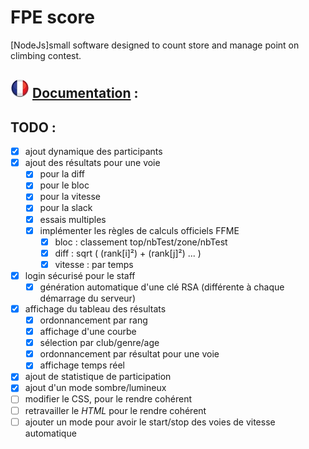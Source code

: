 # FPE score
[NodeJs]small software designed to count store and manage point on climbing contest.

## ![flag](res/fr.jpg) [Documentation](https://github.com/ox223252/FPE-score/wiki) :

## TODO :
 - [x] ajout dynamique des participants
 - [x] ajout des résultats pour une voie
   - [x] pour la diff
   - [x] pour le bloc
   - [x] pour la vitesse
   - [x] pour la slack
   - [x] essais multiples
   - [x] implémenter les règles de calculs officiels FFME
      - [x] bloc : classement top/nbTest/zone/nbTest
      - [x] diff : sqrt ( (rank[i]²) + (rank[j]²) ... )
      - [x] vitesse : par temps
 - [x] login sécurisé pour le staff
   - [x] génération automatique d'une clé RSA (différente à chaque démarrage du serveur)
 - [x] affichage du tableau des résultats
   - [x] ordonnancement par rang
   - [x] affichage d'une courbe
   - [x] sélection par club/genre/age
   - [x] ordonnancement par résultat pour une voie
   - [x] affichage temps réel
 - [x] ajout de statistique de participation
 - [x] ajout d'un mode sombre/lumineux
 - [ ] modifier le CSS, pour le rendre cohérent
 - [ ] retravailler le *HTML* pour le rendre cohérent
 - [ ] ajouter un mode pour avoir le start/stop des voies de vitesse automatique
